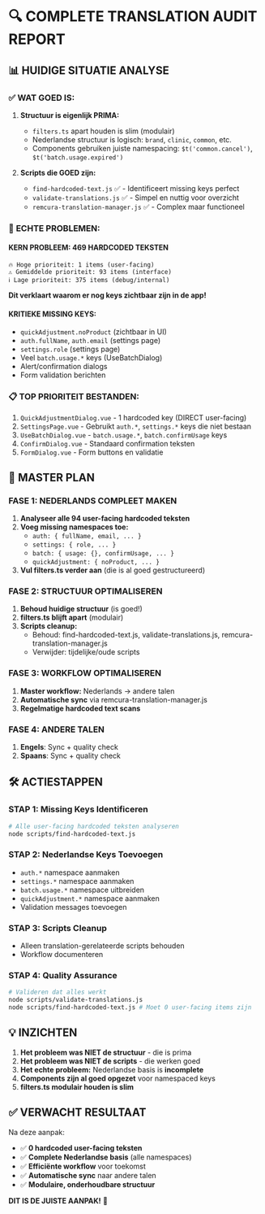 # 🔍 **COMPLETE TRANSLATION AUDIT REPORT**

## 📊 **HUIDIGE SITUATIE ANALYSE**

### ✅ **WAT GOED IS:**
1. **Structuur is eigenlijk PRIMA:**
   - `filters.ts` apart houden is slim (modulair)
   - Nederlandse structuur is logisch: `brand`, `clinic`, `common`, etc.
   - Components gebruiken juiste namespacing: `$t('common.cancel')`, `$t('batch.usage.expired')`

2. **Scripts die GOED zijn:**
   - `find-hardcoded-text.js` ✅ - Identificeert missing keys perfect
   - `validate-translations.js` ✅ - Simpel en nuttig voor overzicht
   - `remcura-translation-manager.js` ✅ - Complex maar functioneel

### 🚨 **ECHTE PROBLEMEN:**

#### **KERN PROBLEEM: 469 HARDCODED TEKSTEN**
```
🔥 Hoge prioriteit: 1 items (user-facing)
⚠️ Gemiddelde prioriteit: 93 items (interface)  
ℹ️ Lage prioriteit: 375 items (debug/internal)
```

**Dit verklaart waarom er nog keys zichtbaar zijn in de app!**

#### **KRITIEKE MISSING KEYS:**
- `quickAdjustment.noProduct` (zichtbaar in UI)
- `auth.fullName`, `auth.email` (settings page)
- `settings.role` (settings page)
- Veel `batch.usage.*` keys (UseBatchDialog)
- Alert/confirmation dialogs
- Form validation berichten

### 📋 **TOP PRIORITEIT BESTANDEN:**
1. `QuickAdjustmentDialog.vue` - 1 hardcoded key (DIRECT user-facing)
2. `SettingsPage.vue` - Gebruikt `auth.*`, `settings.*` keys die niet bestaan
3. `UseBatchDialog.vue` - `batch.usage.*`, `batch.confirmUsage` keys
4. `ConfirmDialog.vue` - Standaard confirmation teksten
5. `FormDialog.vue` - Form buttons en validatie

## 🎯 **MASTER PLAN**

### **FASE 1: NEDERLANDS COMPLEET MAKEN**
1. **Analyseer alle 94 user-facing hardcoded teksten**
2. **Voeg missing namespaces toe:**
   - `auth: { fullName, email, ... }`
   - `settings: { role, ... }`  
   - `batch: { usage: {}, confirmUsage, ... }`
   - `quickAdjustment: { noProduct, ... }`
3. **Vul filters.ts verder aan** (die is al goed gestructureerd)

### **FASE 2: STRUCTUUR OPTIMALISEREN**
1. **Behoud huidige structuur** (is goed!)
2. **filters.ts blijft apart** (modulair)
3. **Scripts cleanup:**
   - Behoud: find-hardcoded-text.js, validate-translations.js, remcura-translation-manager.js
   - Verwijder: tijdelijke/oude scripts

### **FASE 3: WORKFLOW OPTIMALISEREN**
1. **Master workflow:** Nederlands → andere talen
2. **Automatische sync** via remcura-translation-manager.js
3. **Regelmatige hardcoded text scans**

### **FASE 4: ANDERE TALEN**
1. **Engels**: Sync + quality check
2. **Spaans**: Sync + quality check

## 🛠️ **ACTIESTAPPEN**

### **STAP 1: Missing Keys Identificeren**
```bash
# Alle user-facing hardcoded teksten analyseren
node scripts/find-hardcoded-text.js
```

### **STAP 2: Nederlandse Keys Toevoegen**
- `auth.*` namespace aanmaken
- `settings.*` namespace aanmaken  
- `batch.usage.*` namespace uitbreiden
- `quickAdjustment.*` namespace aanmaken
- Validation messages toevoegen

### **STAP 3: Scripts Cleanup**
- Alleen translation-gerelateerde scripts behouden
- Workflow documenteren

### **STAP 4: Quality Assurance**
```bash
# Valideren dat alles werkt
node scripts/validate-translations.js
node scripts/find-hardcoded-text.js # Moet 0 user-facing items zijn
```

## 💡 **INZICHTEN**

1. **Het probleem was NIET de structuur** - die is prima
2. **Het probleem was NIET de scripts** - die werken goed  
3. **Het echte probleem:** Nederlandse basis is **incomplete**
4. **Components zijn al goed opgezet** voor namespaced keys
5. **filters.ts modulair houden is slim**

## ✅ **VERWACHT RESULTAAT**

Na deze aanpak:
- ✅ **0 hardcoded user-facing teksten**
- ✅ **Complete Nederlandse basis** (alle namespaces)
- ✅ **Efficiënte workflow** voor toekomst
- ✅ **Automatische sync** naar andere talen
- ✅ **Modulaire, onderhoudbare structuur**

**DIT IS DE JUISTE AANPAK!** 🎯
